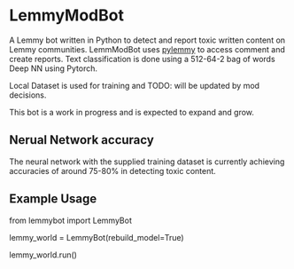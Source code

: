 # LemmyModBot
A Lemmy bot written in Python to detect and report toxic written content on Lemmy communities.  LemmModBot uses [pylemmy](https://github.com/dcferreira/pylemmy) to access comment and create reports.  Text classification is done using a 512-64-2 bag of words Deep NN using Pytorch.

Local Dataset is used for training and TODO: will be updated by mod decisions.

This bot is a work in progress and is expected to expand and grow.

## Nerual Network accuracy
The neural network with the supplied training dataset is currently achieving accuracies of around 75-80% in detecting toxic content.

## Example Usage

  from lemmybot import LemmyBot

  lemmy_world = LemmyBot(rebuild_model=True)
  
  lemmy_world.run()
 
